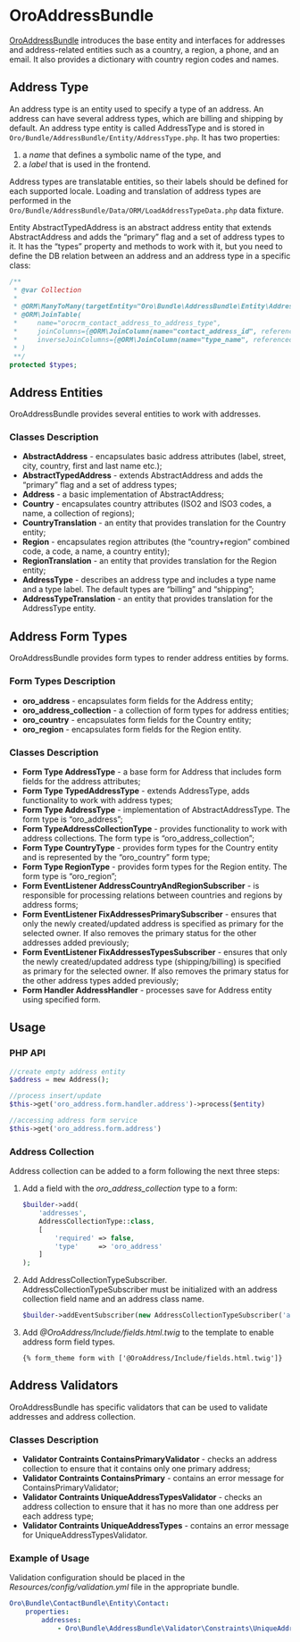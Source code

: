 <a id="bundle-docs-platform-address-bundle"></a>

# OroAddressBundle

<a href="https://github.com/oroinc/platform/tree/5.1/src/Oro/Bundle/AddressBundle" target="_blank">OroAddressBundle</a> introduces the base entity and interfaces for addresses and address-related entities such as a country, a region, a phone, and an email. It also provides a dictionary with country region codes and names.

<a id="bundle-docs-platform-address-bundle-address-type"></a>

## Address Type

An address type is an entity used to specify a type of an address. An address can have several address types, which are billing and shipping by default.
An address type entity is called AddressType and is stored in `Oro/Bundle/AddressBundle/Entity/AddressType.php`. It has two properties:

1. a *name* that defines a symbolic name of the type, and
2. a *label* that is used in the frontend.

Address types are translatable entities, so their labels should be defined for each supported locale.
Loading and translation of address types are performed in the `Oro/Bundle/AddressBundle/Data/ORM/LoadAddressTypeData.php` data fixture.

Entity AbstractTypedAddress is an abstract address entity that extends AbstractAddress and adds the “primary” flag and a set of address types to it.
It has the “types” property and methods to work with it, but you need to define the DB relation between an address and an address type in a specific class:

```php
/**
 * @var Collection
 *
 * @ORM\ManyToMany(targetEntity="Oro\Bundle\AddressBundle\Entity\AddressType")
 * @ORM\JoinTable(
 *     name="orocrm_contact_address_to_address_type",
 *     joinColumns={@ORM\JoinColumn(name="contact_address_id", referencedColumnName="id")},
 *     inverseJoinColumns={@ORM\JoinColumn(name="type_name", referencedColumnName="name")}
 * )
 **/
protected $types;
```

## Address Entities

OroAddressBundle provides several entities to work with addresses.

### Classes Description

* **AbstractAddress** - encapsulates basic address attributes (label, street, city, country, first and last name etc.);
* **AbstractTypedAddress** - extends AbstractAddress and adds the “primary” flag and a set of address types;
* **Address** - a basic implementation of AbstractAddress;
* **Country** - encapsulates country attributes (ISO2 and ISO3 codes, a name, a collection of regions);
* **CountryTranslation** - an entity that provides translation for the Country entity;
* **Region** - encapsulates region attributes (the “country+region” combined code, a code, a name, a country entity);
* **RegionTranslation** - an entity that provides translation for the Region entity;
* **AddressType** - describes an address type and includes a type name and a type label. The default types are “billing” and “shipping”;
* **AddressTypeTranslation** - an entity that provides translation for the AddressType entity.

## Address Form Types

OroAddressBundle provides form types to render address entities by forms.

### Form Types Description

* **oro_address** - encapsulates form fields for the Address entity;
* **oro_address_collection** - a collection of form types for address entities;
* **oro_country** - encapsulates form fields for the Country entity;
* **oro_region** - encapsulates form fields for the Region entity.

### Classes Description

* **Form Type AddressType** - a base form for Address that includes form fields for the address attributes;
* **Form Type TypedAddressType** - extends AddressType, adds functionality to work with address types;
* **Form Type AddressType** - implementation of AbstractAddressType. The form type is “oro_address”;
* **Form TypeAddressCollectionType** - provides functionality to work with address collections. The form type is “oro_address_collection”;
* **Form Type CountryType** - provides form types for the Country entity and is represented by the “oro_country” form type;
* **Form Type RegionType** - provides form types for the Region entity. The form type is “oro_region”;
* **Form EventListener AddressCountryAndRegionSubscriber** - is responsible for processing relations between countries and regions by address forms;
* **Form EventListener FixAddressesPrimarySubscriber** - ensures that only the newly created/updated address is specified as primary for the selected owner. If also removes the primary status for the other addresses added previously;
* **Form EventListener FixAddressesTypesSubscriber** - ensures that only the newly created/updated address type (shipping/billing) is specified as primary for the selected owner. If also removes the primary status for the other address types added previously;
* **Form Handler AddressHandler** - processes save for Address entity using specified form.

## Usage

### PHP API

```php
//create empty address entity
$address = mew Address();

//process insert/update
$this->get('oro_address.form.handler.address')->process($entity)

//accessing address form service
$this->get('oro_address.form.address')
```

### Address Collection

Address collection can be added to a form following the next three steps:

1. Add a field with the *oro_address_collection* type to a form:
   ```php
   $builder->add(
       'addresses',
       AddressCollectionType::class,
       [
           'required' => false,
           'type'     => 'oro_address'
       ]
   );
   ```
2. Add AddressCollectionTypeSubscriber. AddressCollectionTypeSubscriber must be initialized with an address collection field name and an address class name.
   ```php
   $builder->addEventSubscriber(new AddressCollectionTypeSubscriber('addresses', $this->addressClass));
   ```
3. Add  *@OroAddress/Include/fields.html.twig* to the template to enable address form field types.
   ```twig
   {% form_theme form with ['@OroAddress/Include/fields.html.twig']}
   ```

## Address Validators

OroAddressBundle has specific validators that can be used to validate addresses and address collection.

### Classes Description

* **Validator Contraints ContainsPrimaryValidator** - checks an address collection to ensure that it contains only one primary address;
* **Validator Contraints ContainsPrimary** - contains an error message for ContainsPrimaryValidator;
* **Validator Contraints UniqueAddressTypesValidator** - checks an address collection to ensure that it has no more than one address per each address type;
* **Validator Contraints UniqueAddressTypes** - contains an error message for UniqueAddressTypesValidator.

### Example of Usage

Validation configuration should be placed in the *Resources/config/validation.yml* file in the appropriate bundle.

```yaml
Oro\Bundle\ContactBundle\Entity\Contact:
    properties:
        addresses:
            - Oro\Bundle\AddressBundle\Validator\Constraints\UniqueAddressTypes: ~
```

<!-- Frontend -->
